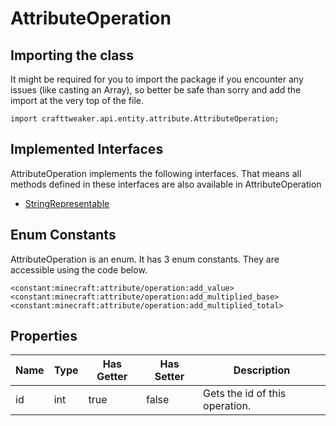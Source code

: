 # AttributeOperation

## Importing the class

It might be required for you to import the package if you encounter any issues (like casting an Array), so better be safe than sorry and add the import at the very top of the file.
```zenscript
import crafttweaker.api.entity.attribute.AttributeOperation;
```


## Implemented Interfaces
AttributeOperation implements the following interfaces. That means all methods defined in these interfaces are also available in AttributeOperation

- [StringRepresentable](/vanilla/api/util/StringRepresentable)

## Enum Constants

AttributeOperation is an enum. It has 3 enum constants. They are accessible using the code below.

```zenscript
<constant:minecraft:attribute/operation:add_value>
<constant:minecraft:attribute/operation:add_multiplied_base>
<constant:minecraft:attribute/operation:add_multiplied_total>
```
## Properties

| Name | Type | Has Getter | Has Setter |          Description           |
|------|------|------------|------------|--------------------------------|
| id   | int  | true       | false      | Gets the id of this operation. |

